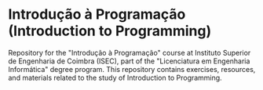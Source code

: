 # Introdução à Programação (Introduction to Programming)
Repository for the "Introdução à Programação" course at Instituto Superior de Engenharia de Coimbra (ISEC), part of the "Licenciatura em Engenharia Informática" degree program. This repository contains exercises, resources, and materials related to the study of Introduction to Programming.

